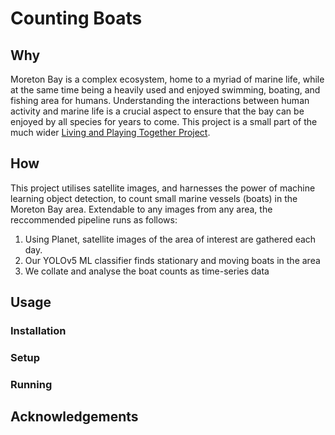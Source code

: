 # Counting Boats

## Why

Moreton Bay is a complex ecosystem, home to a myriad of marine life, while at the 
same time being a heavily used and enjoyed swimming, boating, and fishing area for humans. 
Understanding the interactions between human activity and marine life is a crucial aspect
to ensure that the bay can be enjoyed by all species for years to come. This project 
is a small part of the much wider [Living and Playing Together Project](https://moretonbayfoundation.org/research/living-and-playing-together).

## How

This project utilises satellite images, and harnesses the power of machine learning
object detection, to count small marine vessels (boats) in the Moreton Bay area.
Extendable to any images from any area, the reccommended pipeline runs as follows:

1. Using Planet, satellite images of the area of interest are gathered each day.
2. Our YOLOv5 ML classifier finds stationary and moving boats in the area
3. We collate and analyse the boat counts as time-series data

## Usage

### Installation

### Setup

### Running

## Acknowledgements
